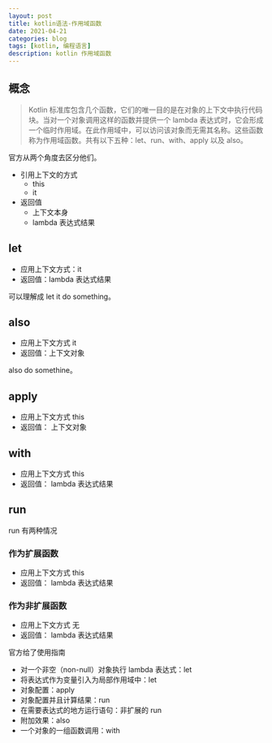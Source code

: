```yaml
---
layout: post
title: kotlin语法-作用域函数
date: 2021-04-21
categories: blog
tags: [kotlin, 编程语言]
description: kotlin 作用域函数
---
```


## 概念

> Kotlin 标准库包含几个函数，它们的唯一目的是在对象的上下文中执行代码块。当对一个对象调用这样的函数并提供一个 lambda 表达式时，它会形成一个临时作用域。在此作用域中，可以访问该对象而无需其名称。这些函数称为作用域函数。共有以下五种：let、run、with、apply 以及 also。

官方从两个角度去区分他们。

- 引用上下文的方式
  - this
  - it
- 返回值
  - 上下文本身
  - lambda 表达式结果

## let
- 应用上下文方式：it
- 返回值：lambda 表达式结果

可以理解成 let it do something。

## also

- 应用上下文方式 it
- 返回值：上下文对象

also do somethine。

## apply

- 应用上下文方式 this
- 返回值： 上下文对象

## with

- 应用上下文方式 this
- 返回值： lambda 表达式结果

## run
run 有两种情况

### 作为扩展函数
- 应用上下文方式 this
- 返回值： lambda 表达式结果

### 作为非扩展函数

- 应用上下文方式 无
- 返回值： lambda 表达式结果


官方给了使用指南

- 对一个非空（non-null）对象执行 lambda 表达式：let
- 将表达式作为变量引入为局部作用域中：let
- 对象配置：apply
- 对象配置并且计算结果：run
- 在需要表达式的地方运行语句：非扩展的 run
- 附加效果：also
- 一个对象的一组函数调用：with


